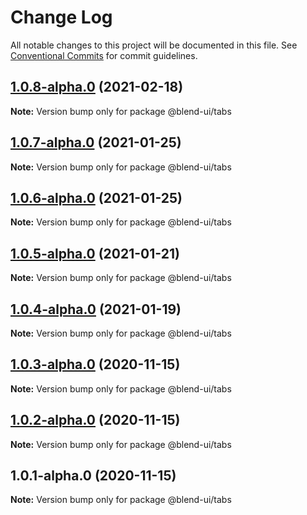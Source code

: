 # Change Log

All notable changes to this project will be documented in this file.
See [Conventional Commits](https://conventionalcommits.org) for commit guidelines.

## [1.0.8-alpha.0](https://prifina-admin/prifina/blend-ui/compare/@blend-ui/tabs@1.0.7-alpha.0...@blend-ui/tabs@1.0.8-alpha.0) (2021-02-18)

**Note:** Version bump only for package @blend-ui/tabs





## [1.0.7-alpha.0](https://prifina-admin/prifina/blend-ui/compare/@blend-ui/tabs@1.0.6-alpha.0...@blend-ui/tabs@1.0.7-alpha.0) (2021-01-25)

**Note:** Version bump only for package @blend-ui/tabs





## [1.0.6-alpha.0](https://prifina-admin/prifina/blend-ui/compare/@blend-ui/tabs@1.0.5-alpha.0...@blend-ui/tabs@1.0.6-alpha.0) (2021-01-25)

**Note:** Version bump only for package @blend-ui/tabs





## [1.0.5-alpha.0](https://prifina-admin/prifina/blend-ui/compare/@blend-ui/tabs@1.0.4-alpha.0...@blend-ui/tabs@1.0.5-alpha.0) (2021-01-21)

**Note:** Version bump only for package @blend-ui/tabs





## [1.0.4-alpha.0](https://prifina-admin/prifina/blend-ui/compare/@blend-ui/tabs@1.0.3-alpha.0...@blend-ui/tabs@1.0.4-alpha.0) (2021-01-19)

**Note:** Version bump only for package @blend-ui/tabs





## [1.0.3-alpha.0](https://prifina-admin/prifina/blend-ui/compare/@blend-ui/tabs@1.0.2-alpha.0...@blend-ui/tabs@1.0.3-alpha.0) (2020-11-15)

**Note:** Version bump only for package @blend-ui/tabs





## [1.0.2-alpha.0](https://prifina-admin/prifina/blend-ui/compare/@blend-ui/tabs@1.0.1-alpha.0...@blend-ui/tabs@1.0.2-alpha.0) (2020-11-15)

**Note:** Version bump only for package @blend-ui/tabs





## 1.0.1-alpha.0 (2020-11-15)

**Note:** Version bump only for package @blend-ui/tabs
